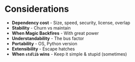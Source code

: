 # Considerations

<v-clicks>

- **Dependency cost** - Size, speed, security, license, overlap
- **Stability** - Churn vs maintain
- **When Magic Backfires** - With great power
- **Understandability** - The bus factor
- **Portability** - OS, Python version
- **Extensibility** - Escape hatches
- **When `stdlib` wins** - Keep it simple & stupid (sometimes)
</v-clicks>

<!--
When coming to choose a lib
Dependency weight: deps bring install size, cold starts, license risks, CVEs.

Stability: API churn, long-term maintainability, and whether the team still understands it years later.

Performance: Hot loops example. Helpers can add overhead in critical paths. Outside hot loops, fine.  

When Magic Backfires: Silent default behaviors, testability (the more magic)

Portability: Mention version support, typing, different OS issues. 

Extensibility: Does the library let you drop back down to the stdlib when needed? Does it play nicely with other tools in the ecosystem? That flexibility is a big factor.  

When stdlib wins: If it’s 5–10 clear lines, skip the dependency. Zero deps is a feature.  
-->
